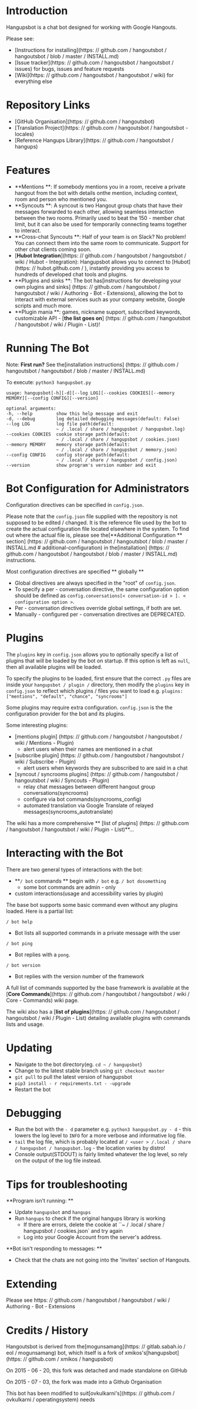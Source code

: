 # Introduction

Hangupsbot is a chat bot designed for working with Google Hangouts.

Please see:
* [Instructions for installing](https: // github.com / hangoutsbot / hangoutsbot / blob / master / INSTALL.md)
* [Issue tracker](https: // github.com / hangoutsbot / hangoutsbot / issues) for bugs, issues and feature requests
* [Wiki](https: // github.com / hangoutsbot / hangoutsbot / wiki) for everything else


# Repository Links
* [GitHub Organisation](https: // github.com / hangoutsbot)
* [Translation Project](https: // github.com / hangoutsbot / hangoutsbot - locales)
* [Reference Hangups Library](https: // github.com / hangoutsbot / hangups)


# Features
* **Mentions **:
  If somebody mentions you in a room, receive a private hangout from the bot with details onthe mention,
  including context, room and person who mentioned you.
* **Syncouts **:
  A syncout is two Hangout group chats that have their messages forwarded to each other, allowing seamless
  interaction between the two rooms. Primarily used to beat the 150 - member chat limit, but it can also be
  used for temporarily connecting teams together to interact.
* **Cross-chat Syncouts **:
  Half of your team is on Slack? No problem! You can connect them into the same room to communicate.
  Support for other chat clients coming soon.
* [**Hubot Integration**](https: // github.com / hangoutsbot / hangoutsbot / wiki / Hubot - Integration):
  Hangupsbot allows you to connect to [Hubot](https: // hubot.github.com / ), instantly providing you access
  to hundreds of developed chat tools and plugins.
* **Plugins and sinks **:
  The bot has[instructions for developing your own plugins and sinks]
  (https: // github.com / hangoutsbot / hangoutsbot / wiki / Authoring - Bot - Extensions), allowing the bot to interact
  with external services such as your company website, Google scripts and much more.
* **Plugin mania **:
  games, nickname support, subscribed keywords, customizable API - [**the list goes on**]
    (https: // github.com / hangoutsbot / hangoutsbot / wiki / Plugin - List)!

# Running The Bot

Note: **First run?** See the[installation instructions]
  (https: // github.com / hangoutsbot / hangoutsbot / blob / master / INSTALL.md)

To execute: `python3 hangupsbot.py`

```
usage: hangupsbot[-h][-d][--log LOG][--cookies COOKIES][--memory MEMORY][--config CONFIG][--version]

optional arguments:
-h, --help         show this help message and exit
-d, --debug        log detailed debugging messages(default: False)
--log LOG          log file path(default:
                   ~ / .local / share / hangupsbot / hangupsbot.log)
--cookies COOKIES  cookie storage path(default:
                   ~ / .local / share / hangupsbot / cookies.json)
--memory MEMORY    memory storage path(default:
                   ~ / .local / share / hangupsbot / memory.json)
--config CONFIG    config storage path(default:
                   ~ / .local / share / hangupsbot / config.json)
--version          show program's version number and exit
```

# Bot Configuration for Administrators

Configuration directives can be specified in `config.json`.

Please note that the `config.json` file supplied with the repository is not
  supposed to be edited / changed. It is the reference file used by the bot to
  create the actual configuration file located elsewhere in the system. To find out
  where the actual file is, please see the[**Additional Configuration ** section]
  (https: // github.com / hangoutsbot / hangoutsbot / blob / master / INSTALL.md  # additional-configuration)
  in the[installation]
  (https: // github.com / hangoutsbot / hangoutsbot / blob / master / INSTALL.md)
  instructions.

Most configuration directives are specified ** globally **
* Global directives are always specified in the "root" of `config.json`.
* To specify a per - conversation directive, the same configuration option should
  be defined as `config.conversations[< conversation-id > ]. < configuration option >`.
* Per - conversation directives override global settings, if both are set.
* Manually - configured per - conversation directives are DEPRECATED.

# Plugins

The `plugins` key in `config.json` allows you to optionally specify a list of plugins
  that will be loaded by the bot on startup. If this option is left as `null`, then
  all available plugins will be loaded.

To specify the plugins to be loaded, first ensure that the correct `.py` files are
  inside your `hangupsbot / plugin /` directory, then modify the `plugins` key in `config.json` to reflect which plugins / files you want to load e.g.
    `plugins: ["mentions", "default", "chance", "syncrooms"]`

Some plugins may require extra configuration.
  `config.json` is the the configuration provider for the bot and its plugins.

Some interesting plugins:
* [mentions plugin]
  (https: // github.com / hangoutsbot / hangoutsbot / wiki / Mentions - Plugin)
  * alert users when their names are mentioned in a chat
* [subscribe plugin]
  (https: // github.com / hangoutsbot / hangoutsbot / wiki / Subscribe - Plugin)
  * alert users when keywords they are subscribed to are said in a chat
* [syncout / syncrooms plugins]
  (https: // github.com / hangoutsbot / hangoutsbot / wiki / Syncouts - Plugin)
  * relay chat messages between different hangout group conversations(syncrooms)
  * configure via bot commands(syncrooms_config)
  * automated translation via Google Translate of relayed messages(syncrooms_autotranslate)

The wiki has a more comprehensive ** [list of plugins]
  (https: // github.com / hangoutsbot / hangoutsbot / wiki / Plugin - List)**...

# Interacting with the Bot

There are two general types of interactions with the bot:
* **`/ bot` commands ** begin with `/ bot` e.g. `/ bot dosomething`
  * some bot commands are admin - only
* custom interactions(usage and accessibility varies by plugin)

The base bot supports some basic command even without any plugins loaded.
  Here is a partial list:

`/ bot help`
* Bot lists all supported commands in a private message with the user

`/ bot ping`
* Bot replies with a `pong`.

`/ bot version`
* Bot replies with the version number of the framework

A full list of commands supported by the base framework is available at the
  [**Core Commands**](https: // github.com / hangoutsbot / hangoutsbot / wiki / Core - Commands)
  wiki page.

The wiki also has a
  [**list of plugins**](https: // github.com / hangoutsbot / hangoutsbot / wiki / Plugin - List)
  detailing available plugins with commands lists and usage.

# Updating

* Navigate to the bot directory(eg. `cd ~ / hangupsbot`)
* Change to the latest stable branch using `git checkout master`
* `git pull` to pull the latest version of hangupsbot
* `pip3 install - r requirements.txt - -upgrade`
* Restart the bot

# Debugging

* Run the bot with the `- d` parameter e.g. `python3 hangupsbot.py - d` - this
  lowers the log level to `INFO` for a more verbose and informative log file.
* `tail` the log file, which is probably located at
  `/ <user > /.local / share / hangupsbot / hangupsbot.log` - the location varies by
  distro!
* Console output(STDOUT) is fairly limited whatever the log level, so rely
  on the output of the log file instead.

# Tips for troubleshooting
**Program isn't running: **
* Update `hangupsbot` and `hangups`
* Run `hangups` to check if the original hangups library is working
  * If there are errors, delete the cookie at ``~ / .local / share / hangupsbot / cookies.json` and try again
  * Log into your Google Account from the server's address.

**Bot isn't responding to messages: **
* Check that the chats are not going into the 'Invites' section of Hangouts.

# Extending

Please see https: // github.com / hangoutsbot / hangoutsbot / wiki / Authoring - Bot - Extensions

# Credits / History

Hangoutsbot is derived from the[mogunsamang](https: // gitlab.sabah.io / eol / mogunsamang) bot,
  which itself is a fork of xmikos's[hangupsbot](https: // github.com / xmikos / hangupsbot)

On 2015 - 06 - 20, this fork was detached and made standalone on GitHub

On 2015 - 07 - 03, the fork was made into a Github Organisation

This bot has been modified to suit[ovkulkarni's](https: // github.com / ovkulkarni / operatingsystem) needs
